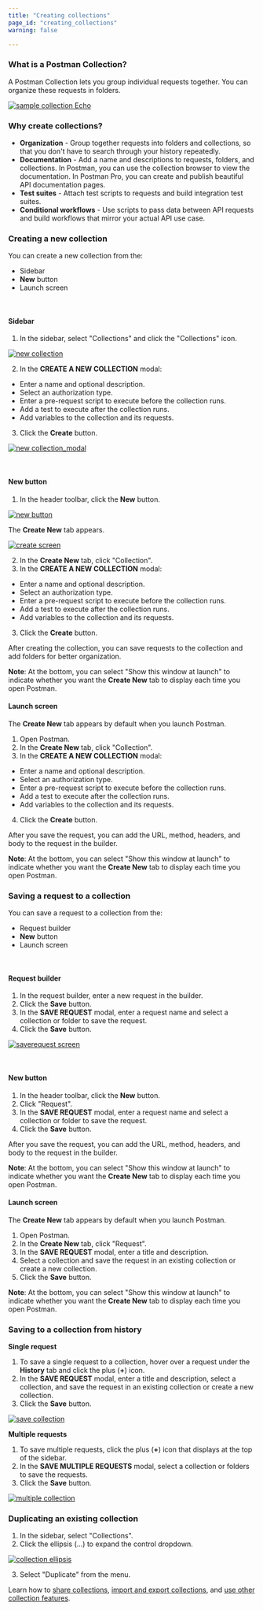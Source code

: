 ```yaml
---
title: "Creating collections"
page_id: "creating_collections"
warning: false

---
```


### What is a Postman Collection?

A Postman Collection lets you group individual requests together. You can organize these requests in folders.

[![sample collection Echo](https://assets.postman.com/postman-docs/WS-Collection_headers.png)](https://assets.postman.com/postman-docs/WS-Collection_headers.png)

### Why create collections?

*   **Organization** - Group together requests into folders and collections, so that you don't have to search through your history repeatedly.
*   **Documentation** - Add a name and descriptions to requests, folders, and collections. In Postman, you can use the collection browser to view the documentation. In Postman Pro, you can create and publish beautiful API documentation pages.
*   **Test suites** - Attach test scripts to requests and build integration test suites.
*   **Conditional workflows** - Use scripts to pass data between API requests and build workflows that mirror your actual API use case.

### Creating a new collection

You can create a new collection from the:
* Sidebar
* **New** button 
* Launch screen

<br>


#### Sidebar

1. In the sidebar, select "Collections" and click the "Collections" icon.

  [![new collection](https://assets.postman.com/postman-docs/collections_icon1.png)](https://assets.postman.com/postman-docs/collections_icon1.png)

   <ol start="2">
  <li>In the <b>CREATE A NEW COLLECTION</b> modal: </li>
    </ol>

* Enter a name and optional description.
* Select an authorization type. 
* Enter a pre-request script to execute before the collection runs.
* Add a test to execute after the collection runs.
* Add variables to the collection and its requests.
  
<ol start="3"> <li>Click the <b>Create</b> button.</li> </ol>
  
   [![new collection_modal](https://assets.postman.com/postman-docs/collections-createcollectionmodal.png)](https://assets.postman.com/postman-docs/collections-createcollectionmodal.png)

<br>

#### New button

1. In the header toolbar, click the **New** button.

 [![new button](https://assets.postman.com/postman-docs/WS-headerToolbar-blk.png)](https://assets.postman.com/postman-docs/WS-headerToolbar-blk.png)

The **Create New** tab appears.

 [![create screen](https://assets.postman.com/postman-docs/collection-create-new-screen2.png)](https://assets.postman.com/postman-docs/collection-create-new-screen2.png)

 <ol start="2">
  <li>In the <b>Create New</b> tab, click "Collection".</li>
  <li>In the <b>CREATE A NEW COLLECTION</b> modal: </li>
    </ol>

* Enter a name and optional description.
* Select an authorization type.
* Enter a pre-request script to execute before the collection runs.
* Add a test to execute after the collection runs.
* Add variables to the collection and its requests.
  
<ol start="3"> <li>Click the <b>Create</b> button.</li> </ol>

After creating the collection, you can save requests to the collection and add folders for better organization.

**Note**: At the bottom, you can select "Show this window at launch" to indicate whether you want the **Create New** tab to display each time you open Postman.
<br>

#### Launch screen

The **Create New** tab appears by default when you launch Postman.

1. Open Postman.
2. In the **Create New** tab, click "Collection".
3. In the **CREATE A NEW COLLECTION** modal:

* Enter a name and optional description.
* Select an authorization type.
* Enter a pre-request script to execute before the collection runs.
* Add a test to execute after the collection runs.
* Add variables to the collection and its requests.

4. Click the **Create** button.

After you save the request, you can add the URL, method, headers, and body to the request in the builder.

**Note**: At the bottom, you can select "Show this window at launch" to indicate whether you want the **Create New** tab to display each time you open Postman.

### Saving a request to a collection

You can save a request to a collection from the:
* Request builder
* **New** button
* Launch screen

<br>

#### Request builder

1. In the request builder, enter a new request in the builder.
2. Click the **Save** button.
3. In the **SAVE REQUEST** modal, enter a request name and select a collection or folder to save the request.
4. Click the **Save** button.

[![saverequest screen](https://assets.postman.com/postman-docs/Save+request+screen.png)](https://assets.postman.com/postman-docs/Save+request+screen.png)

 <br>

#### New button

1. In the header toolbar, click the **New** button.
2. Click "Request".
3. In the **SAVE REQUEST** modal, enter a request name and select a collection or folder to save the request.
4. Click the **Save** button.

After you save the request, you can add the URL, method, headers, and body to the request in the builder.

**Note**: At the bottom, you can select "Show this window at launch" to indicate whether you want the **Create New** tab to display each time you open Postman.
<br>

#### Launch screen

The  **Create New** tab appears by default when you launch Postman.

1. Open Postman.
2. In the  **Create New** tab, click "Request".
3. In the **SAVE REQUEST** modal, enter a title and description.
4. Select a collection and save the request in an existing collection or create a new collection.
5. Click the **Save** button.

**Note**: At the bottom, you can select "Show this window at launch" to indicate whether you want the **Create New** tab to display each time you open Postman.

### Saving to a collection from history

**Single request**

1. To save a single request to a collection, hover over a request under the **History** tab and click the plus (**+**) icon.
2. In the **SAVE REQUEST** modal, enter a title and description, select a collection, and save the request in an existing collection or create a new collection.
3. Click the **Save** button. 

[![save collection](https://assets.postman.com/postman-docs/history_icon2.png)](https://assets.postman.com/postman-docs/history_icon2.png)

**Multiple requests**

 1. To save multiple requests, click the plus (**+**) icon  that displays at the top of the sidebar.
 2. In the <b>SAVE MULTIPLE REQUESTS</b> modal, select a collection or folders to save the requests.
 3. Click the **Save** button.
 
 [![multiple collection](
 https://assets.postman.com/postman-docs/collection-multiplerequests.png)](
 https://assets.postman.com/postman-docs/collection-multiplerequests.png)
 

### Duplicating an existing collection

1.  In the sidebar, select "Collections".
2. Click the ellipsis (...) to expand the control dropdown.   
   
[![collection ellipsis](https://assets.postman.com/postman-docs/duplicate_collection1.png)](https://assets.postman.com/postman-docs/duplicate_collection1.png)

<ol start="3">
  <li> Select "Duplicate" from the menu.</li>
</ol>

Learn how to [share collections](docs/postman/collections/sharing_collections/), [import and export collections](https://learning.getpostman.com/docs/postman/collections/data_formats/), and [use other collection features](https://learning.getpostman.com/docs/postman/collections/managing_collections/).  
